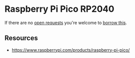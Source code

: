# Raspberry Pi Pico RP2040
If there are no [open requests](../../../../issues?q=is%3Aissue+is%3Aopen+%22Raspberry+Pi+Pico+RP2040%22) you're welcome to [borrow this](../../../../issues/new?title=Borrow%20request%20for%20Raspberry+Pi+Pico+RP2040&body=1%20piece%20of%20[this](../blob/main/Hardware/Microcontrollers/Raspberry_Pi_Pico_RP2040.md)%20for%20~2%20weeks.).

## Resources
- https://www.raspberrypi.com/products/raspberry-pi-pico/
